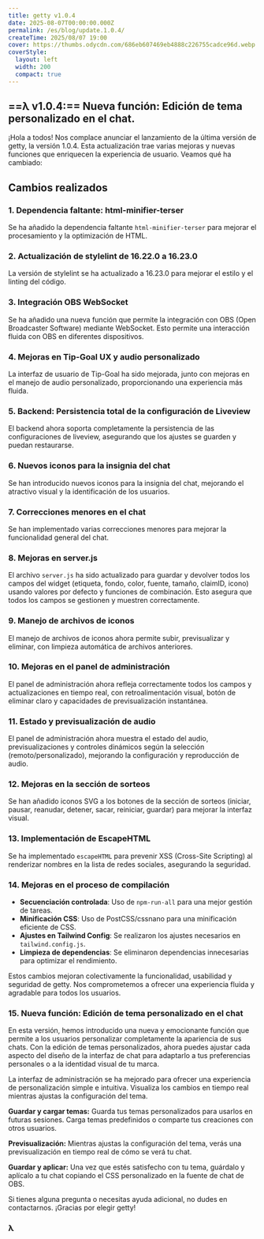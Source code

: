 ```yaml
---
title: getty v1.0.4
date: 2025-08-07T00:00:00.000Z
permalink: /es/blog/update.1.0.4/
createTime: 2025/08/07 19:00
cover: https://thumbs.odycdn.com/686eb607469eb4888c226755cadce96d.webp
coverStyle:
  layout: left
  width: 200
  compact: true
---
```


## ==λ v1.0.4:== Nueva función: Edición de tema personalizado en el chat.

¡Hola a todos! Nos complace anunciar el lanzamiento de la última versión de getty, la versión 1.0.4. Esta actualización trae varias mejoras y nuevas funciones que enriquecen la experiencia de usuario. Veamos qué ha cambiado:

## Cambios realizados

### 1. Dependencia faltante: html-minifier-terser

Se ha añadido la dependencia faltante `html-minifier-terser` para mejorar el procesamiento y la optimización de HTML.

### 2. Actualización de stylelint de 16.22.0 a 16.23.0

La versión de stylelint se ha actualizado a 16.23.0 para mejorar el estilo y el linting del código.

### 3. Integración OBS WebSocket

Se ha añadido una nueva función que permite la integración con OBS (Open Broadcaster Software) mediante WebSocket. Esto permite una interacción fluida con OBS en diferentes dispositivos.

### 4. Mejoras en Tip-Goal UX y audio personalizado

La interfaz de usuario de Tip-Goal ha sido mejorada, junto con mejoras en el manejo de audio personalizado, proporcionando una experiencia más fluida.

### 5. Backend: Persistencia total de la configuración de Liveview

El backend ahora soporta completamente la persistencia de las configuraciones de liveview, asegurando que los ajustes se guarden y puedan restaurarse.

### 6. Nuevos iconos para la insignia del chat

Se han introducido nuevos iconos para la insignia del chat, mejorando el atractivo visual y la identificación de los usuarios.

### 7. Correcciones menores en el chat

Se han implementado varias correcciones menores para mejorar la funcionalidad general del chat.

### 8. Mejoras en server.js

El archivo `server.js` ha sido actualizado para guardar y devolver todos los campos del widget (etiqueta, fondo, color, fuente, tamaño, claimID, icono) usando valores por defecto y funciones de combinación. Esto asegura que todos los campos se gestionen y muestren correctamente.

### 9. Manejo de archivos de iconos

El manejo de archivos de iconos ahora permite subir, previsualizar y eliminar, con limpieza automática de archivos anteriores.

### 10. Mejoras en el panel de administración

El panel de administración ahora refleja correctamente todos los campos y actualizaciones en tiempo real, con retroalimentación visual, botón de eliminar claro y capacidades de previsualización instantánea.

### 11. Estado y previsualización de audio

El panel de administración ahora muestra el estado del audio, previsualizaciones y controles dinámicos según la selección (remoto/personalizado), mejorando la configuración y reproducción de audio.

### 12. Mejoras en la sección de sorteos

Se han añadido iconos SVG a los botones de la sección de sorteos (iniciar, pausar, reanudar, detener, sacar, reiniciar, guardar) para mejorar la interfaz visual.

### 13. Implementación de EscapeHTML

Se ha implementado `escapeHTML` para prevenir XSS (Cross-Site Scripting) al renderizar nombres en la lista de redes sociales, asegurando la seguridad.

### 14. Mejoras en el proceso de compilación

- **Secuenciación controlada**: Uso de `npm-run-all` para una mejor gestión de tareas.
- **Minificación CSS**: Uso de PostCSS/cssnano para una minificación eficiente de CSS.
- **Ajustes en Tailwind Config**: Se realizaron los ajustes necesarios en `tailwind.config.js`.
- **Limpieza de dependencias**: Se eliminaron dependencias innecesarias para optimizar el rendimiento.

Estos cambios mejoran colectivamente la funcionalidad, usabilidad y seguridad de getty. Nos comprometemos a ofrecer una experiencia fluida y agradable para todos los usuarios.

### 15. Nueva función: Edición de tema personalizado en el chat

En esta versión, hemos introducido una nueva y emocionante función que permite a los usuarios personalizar completamente la apariencia de sus chats. Con la edición de temas personalizados, ahora puedes ajustar cada aspecto del diseño de la interfaz de chat para adaptarlo a tus preferencias personales o a la identidad visual de tu marca.

La interfaz de administración se ha mejorado para ofrecer una experiencia de personalización simple e intuitiva. Visualiza los cambios en tiempo real mientras ajustas la configuración del tema.

**Guardar y cargar temas:** Guarda tus temas personalizados para usarlos en futuras sesiones. Carga temas predefinidos o comparte tus creaciones con otros usuarios.

**Previsualización:** Mientras ajustas la configuración del tema, verás una previsualización en tiempo real de cómo se verá tu chat.

**Guardar y aplicar:** Una vez que estés satisfecho con tu tema, guárdalo y aplícalo a tu chat copiando el CSS personalizado en la fuente de chat de OBS.

Si tienes alguna pregunta o necesitas ayuda adicional, no dudes en contactarnos. ¡Gracias por elegir getty!

### **λ**
